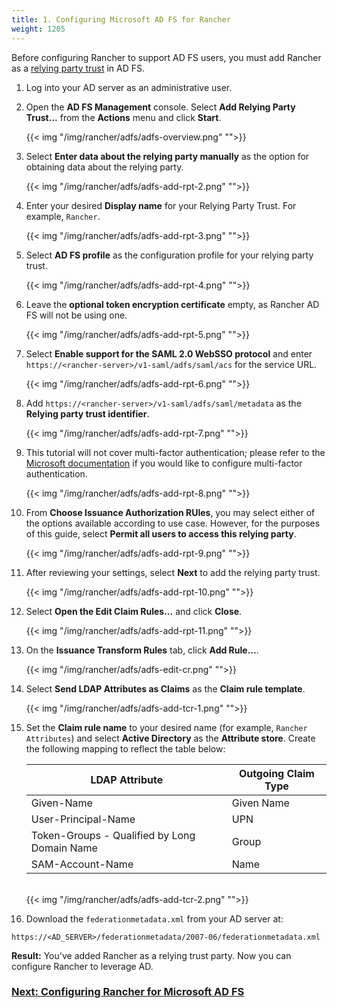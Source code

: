```yaml
---
title: 1. Configuring Microsoft AD FS for Rancher
weight: 1205
---
```


Before configuring Rancher to support AD FS users, you must add Rancher as a [relying party trust](https://docs.microsoft.com/en-us/windows-server/identity/ad-fs/technical-reference/understanding-key-ad-fs-concepts) in AD FS. 

1. Log into your AD server as an administrative user.

1. Open the **AD FS Management** console. Select **Add Relying Party Trust...** from the **Actions** menu and click **Start**.
  
    {{< img "/img/rancher/adfs/adfs-overview.png" "">}}

1. Select **Enter data about the relying party manually** as the option for obtaining data about the relying party.

    {{< img "/img/rancher/adfs/adfs-add-rpt-2.png" "">}}
    
1. Enter your desired **Display name** for your Relying Party Trust. For example, `Rancher`.

    {{< img "/img/rancher/adfs/adfs-add-rpt-3.png" "">}}
  
1. Select **AD FS profile** as the configuration profile for your relying party trust.
  
    {{< img "/img/rancher/adfs/adfs-add-rpt-4.png" "">}}
  
1. Leave the **optional token encryption certificate** empty, as Rancher AD FS will not be using one.
  
    {{< img "/img/rancher/adfs/adfs-add-rpt-5.png" "">}}
  
1. Select **Enable support for the SAML 2.0 WebSSO protocol**
  and enter `https://<rancher-server>/v1-saml/adfs/saml/acs` for the service URL.
  
    {{< img "/img/rancher/adfs/adfs-add-rpt-6.png" "">}}
  
1. Add `https://<rancher-server>/v1-saml/adfs/saml/metadata` as the **Relying party trust identifier**.
  
    {{< img "/img/rancher/adfs/adfs-add-rpt-7.png" "">}}
  
1. This tutorial will not cover multi-factor authentication; please refer to the [Microsoft documentation](https://docs.microsoft.com/en-us/windows-server/identity/ad-fs/operations/configure-additional-authentication-methods-for-ad-fs) if you would like to configure multi-factor authentication.
  
    {{< img "/img/rancher/adfs/adfs-add-rpt-8.png" "">}}
  
1. From **Choose Issuance Authorization RUles**, you may select either of the options available according to use case. However, for the purposes of this guide, select **Permit all users to access this relying party**.
  
    {{< img "/img/rancher/adfs/adfs-add-rpt-9.png" "">}}

1. After reviewing your settings, select **Next** to add the relying party trust.
  
    {{< img "/img/rancher/adfs/adfs-add-rpt-10.png" "">}}

  
1. Select **Open the Edit Claim Rules...** and click **Close**.
  
    {{< img "/img/rancher/adfs/adfs-add-rpt-11.png" "">}}
  
1. On the **Issuance Transform Rules** tab, click **Add Rule...**.
  
    {{< img "/img/rancher/adfs/adfs-edit-cr.png" "">}}
  
1. Select **Send LDAP Attributes as Claims** as the **Claim rule template**.

    {{< img "/img/rancher/adfs/adfs-add-tcr-1.png" "">}}
  
1. Set the **Claim rule name** to your desired name (for example, `Rancher Attributes`) and select **Active Directory** as the **Attribute store**. Create the following mapping to reflect the table below:

    | LDAP Attribute                               | Outgoing Claim Type |
    | -------------------------------------------- | ------------------- |
    | Given-Name                                   | Given Name          |
    | User-Principal-Name                          | UPN                 |
    | Token-Groups - Qualified by Long Domain Name | Group               |
    | SAM-Account-Name                             | Name                |
    <br/>
    {{< img "/img/rancher/adfs/adfs-add-tcr-2.png" "">}}

1. Download the `federationmetadata.xml` from your AD server at: 
```
https://<AD_SERVER>/federationmetadata/2007-06/federationmetadata.xml
```

**Result:** You've added Rancher as a relying trust party. Now you can configure Rancher to leverage AD.

### [Next: Configuring Rancher for Microsoft AD FS]({{<baseurl>}}/rancher/v2.6/en/admin-settings/authentication/microsoft-adfs/rancher-adfs-setup/)
